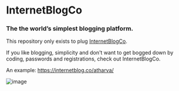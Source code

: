 # InternetBlogCo

### The the world’s simplest blogging platform. 

This repository only exists to plug [InternetBlogCo](https://internetblog.co).

If you like blogging, simplicity and don't want to get bogged down by coding, passwords and registrations, check out InternetBlogCo. 

An example: https://internetblog.co/atharva/

![image](https://user-images.githubusercontent.com/22823026/127829248-d42dc194-588c-4ac1-81bd-3fc41a37aedd.png)
